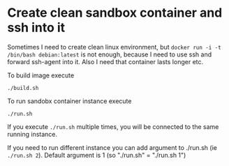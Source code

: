 # Create clean sandbox container and ssh into it

Sometimes I need to create clean linux environment, but ```docker run -i -t /bin/bash debian:latest``` is not enough, because I need to use ssh and forward ssh-agent into it. Also I need that container lasts longer etc.

To build image execute
```
./build.sh
```

To run sandobx container instance execute
```
./run.sh
```

If you execute ```./run.sh``` multiple times, you will be connected to the same running instance.

If you need to run different instance you can add argument to ./run.sh (ie ```./run.sh 2```). Default argument is 1 (so "./run.sh" = "./run.sh 1")
